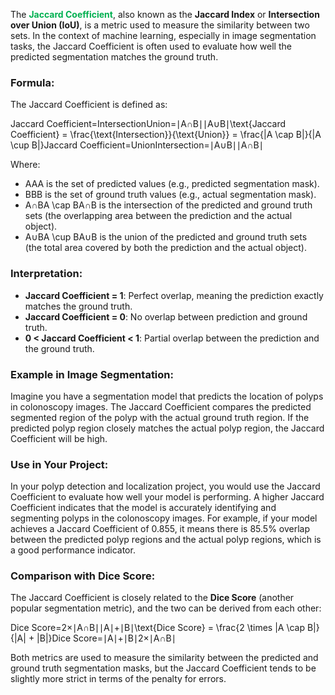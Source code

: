  The **<font color="#00b050">Jaccard Coefficient</font>**, also known as the **Jaccard Index** or **Intersection over Union (IoU)**, is a metric used to measure the similarity between two sets. In the context of machine learning, especially in image segmentation tasks, the Jaccard Coefficient is often used to evaluate how well the predicted segmentation matches the ground truth.

### Formula:

The Jaccard Coefficient is defined as:

Jaccard Coefficient=IntersectionUnion=∣A∩B∣∣A∪B∣\text{Jaccard Coefficient} = \frac{\text{Intersection}}{\text{Union}} = \frac{|A \cap B|}{|A \cup B|}Jaccard Coefficient=UnionIntersection​=∣A∪B∣∣A∩B∣​

Where:

- AAA is the set of predicted values (e.g., predicted segmentation mask).
- BBB is the set of ground truth values (e.g., actual segmentation mask).
- A∩BA \cap BA∩B is the intersection of the predicted and ground truth sets (the overlapping area between the prediction and the actual object).
- A∪BA \cup BA∪B is the union of the predicted and ground truth sets (the total area covered by both the prediction and the actual object).

### Interpretation:

- **Jaccard Coefficient = 1**: Perfect overlap, meaning the prediction exactly matches the ground truth.
- **Jaccard Coefficient = 0**: No overlap between prediction and ground truth.
- **0 < Jaccard Coefficient < 1**: Partial overlap between the prediction and the ground truth.

### Example in Image Segmentation:

Imagine you have a segmentation model that predicts the location of polyps in colonoscopy images. The Jaccard Coefficient compares the predicted segmented region of the polyp with the actual ground truth region. If the predicted polyp region closely matches the actual polyp region, the Jaccard Coefficient will be high.

### Use in Your Project:

In your polyp detection and localization project, you would use the Jaccard Coefficient to evaluate how well your model is performing. A higher Jaccard Coefficient indicates that the model is accurately identifying and segmenting polyps in the colonoscopy images. For example, if your model achieves a Jaccard Coefficient of 0.855, it means there is 85.5% overlap between the predicted polyp regions and the actual polyp regions, which is a good performance indicator.

### Comparison with Dice Score:

The Jaccard Coefficient is closely related to the **Dice Score** (another popular segmentation metric), and the two can be derived from each other:

Dice Score=2×∣A∩B∣∣A∣+∣B∣\text{Dice Score} = \frac{2 \times |A \cap B|}{|A| + |B|}Dice Score=∣A∣+∣B∣2×∣A∩B∣​

Both metrics are used to measure the similarity between the predicted and ground truth segmentation masks, but the Jaccard Coefficient tends to be slightly more strict in terms of the penalty for errors.